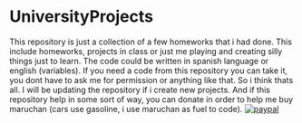# UniversityProjects
This repository is just a collection of a few homeworks that i had done. This include homeworks, projects in class or just me playing and creating silly things just to learn.
The code could be written in spanish language or english (variables).
If you need a code from this repository you can take it, you dont have to ask me for permission or anything like that.
So i think thats all. I will be updating the repository if i create new projects. 
And if this repository help in some sort of way, you can donate in order to help me buy maruchan (cars use gasoline, i use maruchan as fuel to code).
[![paypal](https://www.paypalobjects.com/en_US/i/btn/btn_donateCC_LG.gif)](4JZUHQFH4KDW2)
